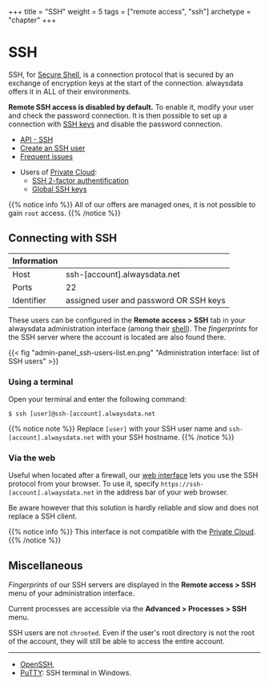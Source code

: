 +++
title = "SSH"
weight = 5
tags = ["remote access", "ssh"]
archetype = "chapter"
+++

# SSH

SSH, for [Secure Shell](https://en.wikipedia.org/wiki/Secure_Shell), is a connection protocol that is secured by an exchange of encryption keys at the start of the connection. alwaysdata offers it in ALL of their environments.

**Remote SSH access is disabled by default.** To enable it, modify your user and check the password connection. It is then possible to set up a connection with [SSH keys](use-keys) and disable the password connection.

- [API - SSH](https://api.alwaysdata.com/v1/ssh/doc/)
- [Create an SSH user](create-a-ssh-user)
- [Frequent issues](remote-access/ssh/troubleshooting)

* Users of [Private Cloud](accounts/billing/private-cloud-prices):
	- [SSH 2-factor authentification](remote-access/ssh/ssh-two-factor-authentication)
	- [Global SSH keys](install-globally-ssh-keys)

{{% notice info %}}
All of our offers are managed ones, it is not possible to gain `root` access.
{{% /notice %}}

## Connecting with SSH

|Information||
|--- |--- |
|Host|ssh-[account].alwaysdata.net|
|Ports|22|
|Identifier|assigned user and password OR SSH keys|

These users can be configured in the **Remote access > SSH** tab in your alwaysdata administration interface (among their [shell](https://en.wikipedia.org/wiki/Unix_shell)). The *fingerprints* for the SSH server where the account is located are also found there.

{{< fig "admin-panel_ssh-users-list.en.png" "Administration interface: list of SSH users" >}}

### Using a terminal

Open your terminal and enter the following command:

```ssh
$ ssh [user]@ssh-[account].alwaysdata.net
```

{{% notice note %}}
Replace `[user]` with your SSH user name and `ssh-[account].alwaysdata.net` with your SSH hostname.
{{% /notice %}}

### Via the web

Useful when located after a firewall, our [web interface](https://tsl0922.github.io/ttyd/) lets you use the SSH protocol from your browser. To use it, specify `https://ssh-[account].alwaysdata.net` in the address bar of your web browser.

Be aware however that this solution is hardly reliable and slow and does not replace a SSH client.

{{% notice info %}}
This interface is not compatible with the [Private Cloud](accounts/billing/private-cloud-prices).
{{% /notice %}}

## Miscellaneous

*Fingerprints* of our SSH servers are displayed in the **Remote access > SSH** menu of your administration interface.

Current processes are accessible via the **Advanced > Processes > SSH** menu.

SSH users are not `chrooted`. Even if the user's root directory is not the root of the account, they will still be able to access the entire account.

---
- [OpenSSH](https://www.openssh.com/),
- [PuTTY](https://www.chiark.greenend.org.uk/~sgtatham/putty/download.html): SSH terminal in Windows.
